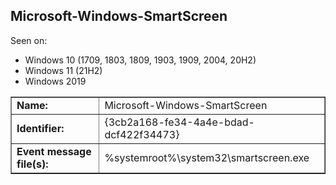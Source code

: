 ## Microsoft-Windows-SmartScreen

Seen on:
* Windows 10 (1709, 1803, 1809, 1903, 1909, 2004, 20H2)
* Windows 11 (21H2)
* Windows 2019

<table border="1" class="docutils">
  <tbody>
    <tr>
      <td><b>Name:</b></td>
      <td>Microsoft-Windows-SmartScreen</td>
    </tr>
    <tr>
      <td><b>Identifier:</b></td>
      <td>{3cb2a168-fe34-4a4e-bdad-dcf422f34473}</td>
    </tr>
    <tr>
      <td><b>Event message file(s):</b></td>
      <td>%systemroot%\system32\smartscreen.exe</td>
    </tr>
  </tbody>
</table>

&nbsp;

